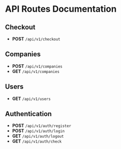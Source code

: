 # API Routes Documentation

## Checkout

- **POST** `/api/v1/checkout`

## Companies

- **POST** `/api/v1/companies`
- **GET** `/api/v1/companies`

## Users

- **GET** `/api/v1/users`

## Authentication

- **POST** `/api/v1/auth/register`
- **POST** `/api/v1/auth/login`
- **GET** `/api/v1/auth/logout`
- **GET** `/api/v1/auth/check`
